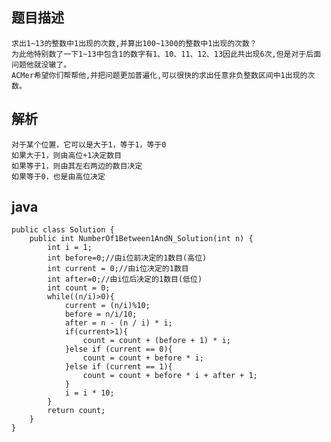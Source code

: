 ## 题目描述

    求出1~13的整数中1出现的次数,并算出100~1300的整数中1出现的次数？
    为此他特别数了一下1~13中包含1的数字有1、10、11、12、13因此共出现6次,但是对于后面问题他就没辙了。
    ACMer希望你们帮帮他,并把问题更加普遍化,可以很快的求出任意非负整数区间中1出现的次数。

## 解析

    对于某个位置，它可以是大于1，等于1，等于0
    如果大于1，则由高位+1决定数目
    如果等于1，则由其左右两边的数目决定
    如果等于0，也是由高位决定
    
## java

    public class Solution {  
        public int NumberOf1Between1AndN_Solution(int n) {  
            int i = 1;  
            int before=0;//由i位前决定的1数目(高位)  
            int current = 0;//由i位决定的1数目  
            int after=0;//由i位后决定的1数目(低位)  
            int count = 0;  
            while((n/i)>0){  
                current = (n/i)%10;  
                before = n/i/10;  
                after = n - (n / i) * i;  
                if(current>1){  
                    count = count + (before + 1) * i;  
                }else if (current == 0){  
                    count = count + before * i;  
                }else if (current == 1){  
                    count = count + before * i + after + 1;  
                }  
                i = i * 10;  
            }  
            return count;  
        }  
    } 